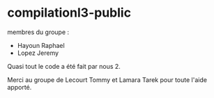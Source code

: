 # compilationl3-public

membres du groupe :

- Hayoun Raphael
- Lopez Jeremy


Quasi tout le code a été fait par nous 2.

Merci au groupe de Lecourt Tommy et Lamara Tarek pour toute l'aide apporté.
